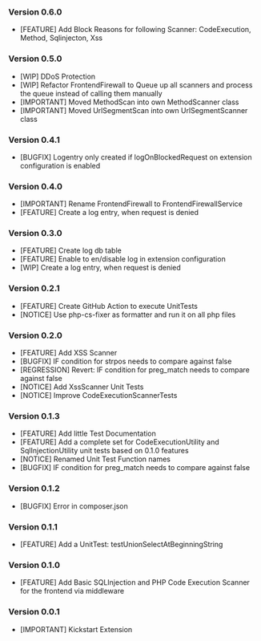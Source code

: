 ### Version 0.6.0
- [FEATURE] Add Block Reasons for following Scanner: CodeExecution, Method, Sqlinjecton, Xss

### Version 0.5.0
- [WIP] DDoS Protection
- [WIP] Refactor FrontendFirewall to Queue up all scanners and process the queue instead of calling them manually
- [IMPORTANT] Moved MethodScan into own MethodScanner class
- [IMPORTANT] Moved UrlSegmentScan into own UrlSegmentScanner class

### Version 0.4.1
- [BUGFIX] Logentry only created if logOnBlockedRequest on extension configuration is enabled

### Version 0.4.0
- [IMPORTANT] Rename FrontendFirewall to FrontendFirewallService
- [FEATURE] Create a log entry, when request is denied

### Version 0.3.0
- [FEATURE] Create log db table
- [FEATURE] Enable to en/disable log in extension configuration
- [WIP] Create a log entry, when request is denied

### Version 0.2.1
- [FEATURE] Create GitHub Action to execute UnitTests
- [NOTICE] Use php-cs-fixer as formatter and run it on all php files

### Version 0.2.0
- [FEATURE] Add XSS Scanner
- [BUGFIX] IF condition for strpos needs to compare against false
- [REGRESSION] Revert: IF condition for preg_match needs to compare against false
- [NOTICE] Add XssScanner Unit Tests
- [NOTICE] Improve CodeExecutionScannerTests

### Version 0.1.3
- [FEATURE] Add little Test Documentation
- [FEATURE] Add a complete set for CodeExecutionUtility and SqlInjectionUtility unit tests based on 0.1.0 features
- [NOTICE] Renamed Unit Test Function names
- [BUGFIX] IF condition for preg_match needs to compare against false

### Version 0.1.2
- [BUGFIX] Error in composer.json

### Version 0.1.1
- [FEATURE] Add a UnitTest: testUnionSelectAtBeginningString

### Version 0.1.0
- [FEATURE] Add Basic SQLInjection and PHP Code Execution Scanner for the frontend via middleware

### Version 0.0.1
- [IMPORTANT] Kickstart Extension
